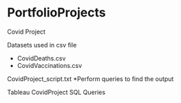 # PortfolioProjects
Covid Project

Datasets used in csv file
* CovidDeaths.csv
* CovidVaccinations.csv


CovidProject_script.txt
*Perform queries to find the output

Tableau CovidProject SQL Queries
